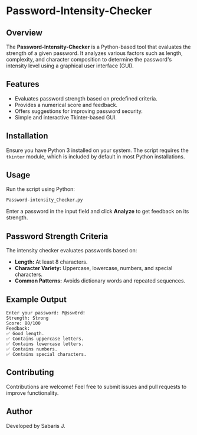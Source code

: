 # Password-Intensity-Checker

## Overview
The **Password-Intensity-Checker** is a Python-based tool that evaluates the strength of a given password. It analyzes various factors such as length, complexity, and character composition to determine the password's intensity level using a graphical user interface (GUI).

## Features
- Evaluates password strength based on predefined criteria.
- Provides a numerical score and feedback.
- Offers suggestions for improving password security.
- Simple and interactive Tkinter-based GUI.

## Installation
Ensure you have Python 3 installed on your system. The script requires the `tkinter` module, which is included by default in most Python installations.

## Usage
Run the script using Python:

```sh
Password-intensity_Checker.py
```

Enter a password in the input field and click **Analyze** to get feedback on its strength.

## Password Strength Criteria
The intensity checker evaluates passwords based on:
- **Length:** At least 8 characters.
- **Character Variety:** Uppercase, lowercase, numbers, and special characters.
- **Common Patterns:** Avoids dictionary words and repeated sequences.

## Example Output
```
Enter your password: P@ssw0rd!
Strength: Strong
Score: 80/100
Feedback:
✅ Good length.
✅ Contains uppercase letters.
✅ Contains lowercase letters.
✅ Contains numbers.
✅ Contains special characters.
```

## Contributing
Contributions are welcome! Feel free to submit issues and pull requests to improve functionality.


## Author
Developed by Sabaris J.

